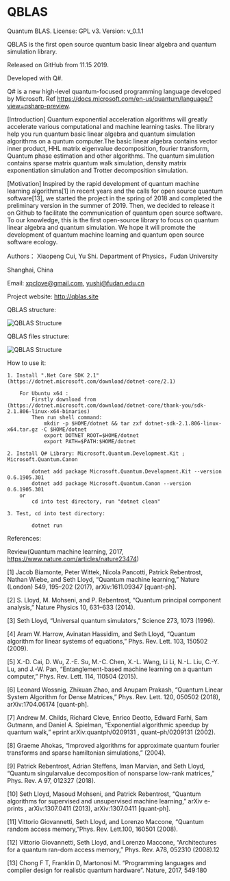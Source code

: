 # QBLAS
Quantum BLAS.    License: GPL v3.   Version: v_0.1.1

QBLAS is the first open source quantum basic linear algebra and quantum simulation library.

Released on GitHub from 11.15 2019.

Developed with Q#.

Q# is a new high-level quantum-focused programming language developed by Microsoft. Ref https://docs.microsoft.com/en-us/quantum/language/?view=qsharp-preview.

[Introduction]	Quantum exponential acceleration algorithms will greatly accelerate various computational and machine learning tasks.
The library help you run quantum basic linear algebra and quantum simulation algorithms on a quntum computer.The basic linear algebra contains vector inner product, HHL matrix eigenvalue decomposition, fourier transform, Quantum phase estimation and other algorithms.
The quantum simulation contains sparse matrix quantum walk simulation, density matrix exponentiation simulation and Trotter decomposition simulation.

[Motivation] Inspired by the rapid development of quantum machine learning algorithms[1] in recent years and the calls for open source quantum software[13], we started the project in the spring of 2018 and completed the preliminary version in the summer of 2019.
Then, we decided to release it on Github to facilitate the communication of quantum open source software.
To our knowledge, this is the first open-source library to focus on quantum linear algebra and quantum simulation.
We hope it will promote the development of quantum machine learning and quantum open source software ecology.

Authors：
Xiaopeng Cui, Yu Shi. Department of Physics，Fudan University

Shanghai, China

Email: xpclove@gmail.com, yushi@fudan.edu.cn

Project website: http://qblas.site

QBLAS structure:

![QBLAS Structure](https://github.com/xpclove/qblas/blob/master/doc/fig/qblas_structure.jpg)

QBLAS files structure:

![QBLAS Structure](https://github.com/xpclove/qblas/blob/master/doc/fig/qblas_file_structure.jpg)

How to use it:

    1. Install ".Net Core SDK 2.1" (https://dotnet.microsoft.com/download/dotnet-core/2.1)

        For Ubuntu x64 : 
            Firstly download from (https://dotnet.microsoft.com/download/dotnet-core/thank-you/sdk-2.1.806-linux-x64-binaries)
            Then run shell command:
                mkdir -p $HOME/dotnet && tar zxf dotnet-sdk-2.1.806-linux-x64.tar.gz -C $HOME/dotnet
                export DOTNET_ROOT=$HOME/dotnet
                export PATH=$PATH:$HOME/dotnet

    2. Install Q# Library: Microsoft.Quantum.Development.Kit ; Microsoft.Quantum.Canon
			
			dotnet add package Microsoft.Quantum.Development.Kit --version 0.6.1905.301
			dotnet add package Microsoft.Quantum.Canon --version 0.6.1905.301
		or
			cd into test directory, run "dotnet clean"

    3. Test, cd into test directory:

            dotnet run 


References:


Review(Quantum machine learning, 2017, https://www.nature.com/articles/nature23474)

[1]	Jacob Biamonte, Peter Wittek, Nicola Pancotti, Patrick Rebentrost, Nathan Wiebe, and Seth Lloyd, “Quantum machine learning,” Nature (London) 549, 195–202 (2017), arXiv:1611.09347 [quant-ph].

[2]	S. Lloyd, M. Mohseni, and P. Rebentrost, “Quantum principal component analysis,” Nature
Physics 10, 631–633 (2014).

[3]	Seth Lloyd, “Universal quantum simulators,” Science 273, 1073 (1996).

[4]	Aram W. Harrow, Avinatan Hassidim, and Seth Lloyd, “Quantum algorithm for linear systems of equations,” Phys. Rev. Lett. 103, 150502 (2009).

[5]	X.-D. Cai, D. Wu, Z.-E. Su, M.-C. Chen, X.-L. Wang, Li Li, N.-L. Liu, C.-Y. Lu, and J.-W.
Pan, “Entanglement-based machine learning on a quantum computer,” Phys. Rev. Lett. 114,
110504 (2015).

[6]	Leonard Wossnig, Zhikuan Zhao, and Anupam Prakash, “Quantum Linear System Algorithm for Dense Matrices,” Phys. Rev. Lett. 120, 050502 (2018), arXiv:1704.06174 [quant-ph].

[7]	Andrew M. Childs, Richard Cleve, Enrico Deotto, Edward Farhi, Sam Gutmann, and Daniel A. Spielman, “Exponential algorithmic speedup by quantum walk,” eprint arXiv:quantph/0209131 , quant–ph/0209131 (2002).

[8]	Graeme Ahokas, “Improved algorithms for approximate quantum fourier transforms and sparse hamiltonian simulations,” (2004).

[9]	Patrick Rebentrost, Adrian Steffens, Iman Marvian, and Seth Lloyd, “Quantum singularvalue decomposition of nonsparse low-rank matrices,” Phys. Rev. A 97, 012327 (2018).

[10]	Seth Lloyd, Masoud Mohseni, and Patrick Rebentrost, “Quantum algorithms for supervised and unsupervised machine learning,” arXiv e-prints , arXiv:1307.0411 (2013), arXiv:1307.0411
[quant-ph].

[11]  Vittorio Giovannetti, Seth Lloyd,  and Lorenzo Maccone, “Quantum random access memory,”Phys. Rev. Lett.100, 160501 (2008).

[12]  Vittorio Giovannetti, Seth Lloyd,   and Lorenzo Maccone, “Architectures for a quantum ran-dom access memory,” Phys. Rev. A78, 052310 (2008).12

[13]  Chong F T, Franklin D, Martonosi M. “Programming languages and compiler design for realistic quantum hardware”. Nature, 2017, 549:180
